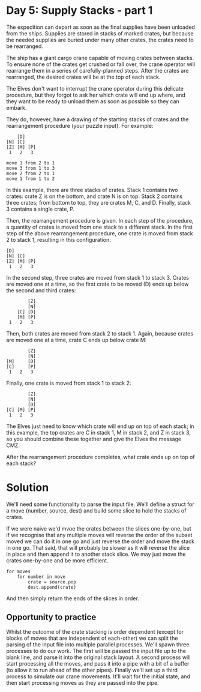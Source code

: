 # Day 5: Supply Stacks - part 1
The expedition can depart as soon as the final supplies have been unloaded from
the ships. Supplies are stored in stacks of marked crates, but because the
needed supplies are buried under many other crates, the crates need to be
rearranged.

The ship has a giant cargo crane capable of moving crates between stacks. To
ensure none of the crates get crushed or fall over, the crane operator will
rearrange them in a series of carefully-planned steps. After the crates are
rearranged, the desired crates will be at the top of each stack.

The Elves don't want to interrupt the crane operator during this delicate
procedure, but they forgot to ask her which crate will end up where, and they
want to be ready to unload them as soon as possible so they can embark.

They do, however, have a drawing of the starting stacks of crates and the
rearrangement procedure (your puzzle input). For example:

```
    [D]    
[N] [C]    
[Z] [M] [P]
 1   2   3 

move 1 from 2 to 1
move 3 from 1 to 3
move 2 from 2 to 1
move 1 from 1 to 2
```
In this example, there are three stacks of crates. Stack 1 contains two crates:
crate Z is on the bottom, and crate N is on top. Stack 2 contains three crates;
from bottom to top, they are crates M, C, and D. Finally, stack 3 contains a
single crate, P.

Then, the rearrangement procedure is given. In each step of the procedure, a
quantity of crates is moved from one stack to a different stack. In the first
step of the above rearrangement procedure, one crate is moved from stack 2 to
stack 1, resulting in this configuration:

```
[D]        
[N] [C]    
[Z] [M] [P]
 1   2   3 
```
In the second step, three crates are moved from stack 1 to stack 3. Crates are
moved one at a time, so the first crate to be moved (D) ends up below the second
and third crates:

```
        [Z]
        [N]
    [C] [D]
    [M] [P]
 1   2   3
```
Then, both crates are moved from stack 2 to stack 1. Again, because crates are
moved one at a time, crate C ends up below crate M:

```
        [Z]
        [N]
[M]     [D]
[C]     [P]
 1   2   3
```

Finally, one crate is moved from stack 1 to stack 2:

```
        [Z]
        [N]
        [D]
[C] [M] [P]
 1   2   3
```

The Elves just need to know which crate will end up on top of each stack; in
this example, the top crates are C in stack 1, M in stack 2, and Z in stack 3,
so you should combine these together and give the Elves the message CMZ.

After the rearrangement procedure completes, what crate ends up on top of each
stack?

# Solution

We'll need some functionality to parse the input file. We'll define a struct for
a move (number, source, dest) and build some slice to hold the stacks of crates.

If we were naive we'd mvoe the crates between the slices one-by-one, but if we
recognise that any multiple moves will reverse the order of the subset moved
we can do it in one go and just reverse the order and move the stack in one go.
That said, that will probably be slower as it will reverse the slice in place
and then append it to another stack slice. We may just move the crates
one-by-one and be more efficient.

```
for moves
    for number in move
        crate = source.pop
        dest.append(crate)
```

And then simply return the ends of the slices in order.

## Opportunity to practice

Whilst the outcome of the crate stacking is order dependent (except for blocks
of moves that are independent of each-other) we can split the parsing of the
input file into multiple parallel processes. We'll spawn three processes
to do our work. The first will be passed the input file up to the blank
line, and parse it into the original stack layout. A second process will start
processing all the moves, and pass it into a pipe with a bit of a buffer
(to allow it to run ahead of the other pipes). Finally we'll set up a third
process to simulate our crane movements. It'll wait for the initial state, and
then start processing moves as they are passed into the pipe.

